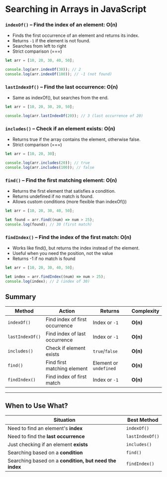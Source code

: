 # Searching in Arrays in JavaScript

### `indexOf()` – Find the index of an element: O(n)

- Finds the first occurrence of an element and returns its index.
- Returns `-1` if the element is not found.
- Searches from left to right
- Strict comparison (===)

```javascript
let arr = [10, 20, 30, 40, 50];

console.log(arr.indexOf(30)); // 2
console.log(arr.indexOf(100)); // -1 (not found)
```

### `lastIndexOf()` – Find the last occurrence: O(n)

- Same as indexOf(), but searches from the end.

```javascript
let arr = [10, 20, 30, 20, 50];

console.log(arr.lastIndexOf(20)); // 3 (last occurrence of 20)
```

### `includes()` – Check if an element exists: O(n)

- Returns true if the array contains the element, otherwise false.
- Strict comparison (===)

```javascript
let arr = [10, 20, 30];

console.log(arr.includes(20)); // true
console.log(arr.includes(100)); // false
```

### `find()` – Find the first matching element: O(n)

- Returns the first element that satisfies a condition.
- Returns undefined if no match is found.
- Allows custom conditions (more flexible than indexOf())

```javascript
let arr = [10, 20, 30, 40, 50];

let found = arr.find((num) => num > 25);
console.log(found); // 30 (first match)
```

### `findIndex()` – Find the index of the first match: O(n)

- Works like find(), but returns the index instead of the element.
- Useful when you need the position, not the value
- Returns -1 if no match is found

```javascript
let arr = [10, 20, 30, 40, 50];

let index = arr.findIndex((num) => num > 25);
console.log(index); // 2 (index of 30)
```

## Summary

| Method          | Action                         | Returns                | Complexity |
| --------------- | ------------------------------ | ---------------------- | ---------- |
| `indexOf()`     | Find index of first occurrence | Index or `-1`          | **O(n)**   |
| `lastIndexOf()` | Find index of last occurrence  | Index or `-1`          | **O(n)**   |
| `includes()`    | Check if element exists        | `true`/`false`         | **O(n)**   |
| `find()`        | Find first matching element    | Element or `undefined` | **O(n)**   |
| `findIndex()`   | Find index of first match      | Index or `-1`          | **O(n)**   |

---

## When to Use What?

| Situation                                              | Best Method     |
| ------------------------------------------------------ | --------------- |
| Need to find an element's **index**                    | `indexOf()`     |
| Need to find the **last occurrence**                   | `lastIndexOf()` |
| Just checking if an element **exists**                 | `includes()`    |
| Searching based on a **condition**                     | `find()`        |
| Searching based on a **condition, but need the index** | `findIndex()`   |
